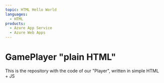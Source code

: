 ```yaml
---
topic: HTML Hello World
languages:
  - HTML
products:
  - Azure App Service
  - Azure Web Apps
---
```


# GamePlayer "plain HTML"

This is the repository with the code of our "Player", written in simple HTML + JS

